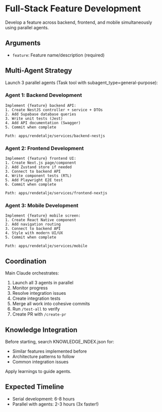 # Full-Stack Feature Development

Develop a feature across backend, frontend, and mobile simultaneously using parallel agents.

## Arguments

- `feature`: Feature name/description (required)

## Multi-Agent Strategy

Launch 3 parallel agents (Task tool with subagent_type=general-purpose):

### Agent 1: Backend Development

```
Implement {feature} backend API:
1. Create NestJS controller + service + DTOs
2. Add Supabase database queries
3. Write unit tests (Jest)
4. Add API documentation (Swagger)
5. Commit when complete

Path: apps/rendetalje/services/backend-nestjs
```

### Agent 2: Frontend Development  

```
Implement {feature} frontend UI:
1. Create Next.js page/component
2. Add Zustand store if needed
3. Connect to backend API
4. Write component tests (RTL)
5. Add Playwright E2E test
6. Commit when complete

Path: apps/rendetalje/services/frontend-nextjs
```

### Agent 3: Mobile Development

```
Implement {feature} mobile screen:
1. Create React Native component
2. Add navigation routing
3. Connect to backend API  
4. Style with modern UI/UX
5. Commit when complete

Path: apps/rendetalje/services/mobile
```

## Coordination

Main Claude orchestrates:

1. Launch all 3 agents in parallel
2. Monitor progress
3. Resolve integration issues
4. Create integration tests
5. Merge all work into cohesive commits
6. Run `/test-all` to verify
7. Create PR with `/create-pr`

## Knowledge Integration

Before starting, search KNOWLEDGE_INDEX.json for:

- Similar features implemented before
- Architecture patterns to follow
- Common integration issues

Apply learnings to guide agents.

## Expected Timeline

- Serial development: 6-8 hours
- Parallel with agents: 2-3 hours (3x faster!)

